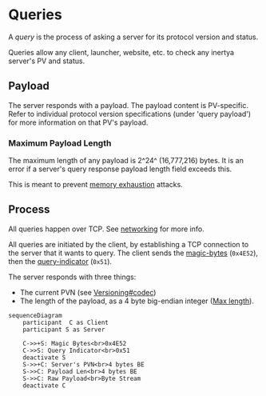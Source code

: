 # Queries

A *query* is the process of asking a server for its protocol version and status.

Queries allow any client, launcher, website, etc. to check any inertya 
server's PV and status.


## Payload

The server responds with a payload. The payload content is PV-specific. 
Refer to individual protocol version specifications (under 'query payload') 
for more information on that PV's payload.

### Maximum Payload Length

The maximum length of any payload is 2^24^ (16,777,216) bytes. It is an 
error if a server's query response payload length field exceeds this.

This is meant to prevent [memory exhaustion][wp-exhaustion-attack] attacks.


## Process

All queries happen over TCP. See [networking] for more info.

All queries are initiated by the client, by establishing a TCP connection to 
the server that it wants to query. The client sends the [magic-bytes] 
(`0x4E52`), then the [query-indicator] (`0x51`).

The server responds with three things:
- The current PVN (see [Versioning#codec][pvn-codec])
- The length of the payload, as a 4 byte big-endian integer
  ([Max length](#maximum-payload-length)).


```mermaid
sequenceDiagram
    participant  C as Client
    participant S as Server

    C->>+S: Magic Bytes<br>0x4E52
    C->>S: Query Indicator<br>0x51
    deactivate S
    S->>+C: Server's PVN<br>4 bytes BE
    S->>C: Payload Len<br>4 bytes BE
    S->>C: Raw Payload<br>Byte Stream
    deactivate C
```

[wp-exhaustion-attack]: https://en.wikipedia.org/wiki/Resource_exhaustion_attack
[networking]: networking.md
[magic-bytes]: networking.md#magic-bytes
[query-indicator]: networking.md#mode-indicators
[pvn-codec]: versioning.md#codec
